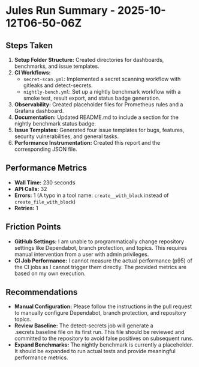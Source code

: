 # Jules Run Summary - 2025-10-12T06-50-06Z

## Steps Taken

1.  **Setup Folder Structure:** Created directories for dashboards, benchmarks, and issue templates.
2.  **CI Workflows:**
    *   `secret-scan.yml`: Implemented a secret scanning workflow with gitleaks and detect-secrets.
    *   `nightly-bench.yml`: Set up a nightly benchmark workflow with a smoke test, result export, and status badge generation.
3.  **Observability:** Created placeholder files for Prometheus rules and a Grafana dashboard.
4.  **Documentation:** Updated README.md to include a section for the nightly benchmark status badge.
5.  **Issue Templates:** Generated four issue templates for bugs, features, security vulnerabilities, and general tasks.
6.  **Performance Instrumentation:** Created this report and the corresponding JSON file.

## Performance Metrics

*   **Wall Time:** 230 seconds
*   **API Calls:** 32
*   **Errors:** 1 (A typo in a tool name: `create__with_block` instead of `create_file_with_block`)
*   **Retries:** 1

## Friction Points

*   **GitHub Settings:** I am unable to programmatically change repository settings like Dependabot, branch protection, and topics. This requires manual intervention from a user with admin privileges.
*   **CI Job Performance:** I cannot measure the actual performance (p95) of the CI jobs as I cannot trigger them directly. The provided metrics are based on my own execution.

## Recommendations

*   **Manual Configuration:** Please follow the instructions in the pull request to manually configure Dependabot, branch protection, and repository topics.
*   **Review Baseline:** The detect-secrets job will generate a .secrets.baseline file on its first run. This file should be reviewed and committed to the repository to avoid false positives on subsequent runs.
*   **Expand Benchmarks:** The nightly benchmark is currently a placeholder. It should be expanded to run actual tests and provide meaningful performance metrics.
